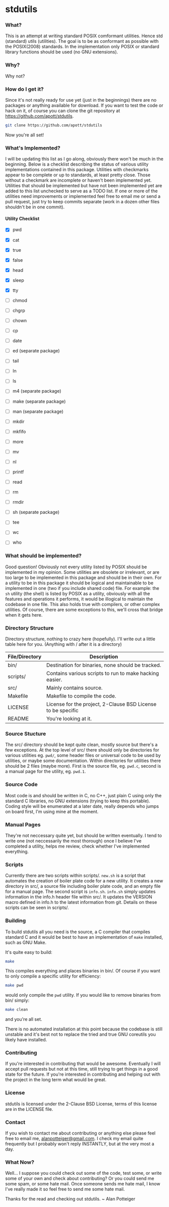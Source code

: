 # stdutils
### What?
This is an attempt at writing standard POSIX comformant utilities. Hence
std (standard) utils (utilities). The goal is to be as conformant as
possible with the POSIX(2008) standards. In the implementation only POSIX
or standard library functions should be used (no GNU extensions).

### Why?
Why not? <insert other reason here I may use down the road>

### How do I get it?
Since it's not really ready for use yet (just in the beginnings) there are
no packages or anything available for download. If you want to test the code
or hack on it, of course you can clone the git repository at
<https://github.com/apott/stdutils>.
```sh
git clone https://github.com/apott/stdutils
```
Now you're all set!

### What's Implemented?
I will be updating this list as I go along, obviously there won't be much in the
beginning. Below is a checklist describing the status of various utility
implementations contained in this package. Utilities with checkmarks appear to
be complete or up to standards, at least pretty close. Those without a checkmark
are incomplete or haven't been implemented yet. Utilities that should be
implemented but have not been implemented yet are added to this list unchecked
to serve as a TODO list. If one or more of the utilities need improvements or
implemented feel free to email me or send a pull request, just try to keep
commits separate (work in a dozen other files shouldn't be in one commit).

#### Utility Checklist

- [x] pwd
- [x] cat
- [x] true
- [x] false
- [x] head
- [x] sleep
- [x] tty
- [ ] chmod
- [ ] chgrp
- [ ] chown
- [ ] cp
- [ ] date
- [ ] ed (separate package)
- [ ] tail
- [ ] ln
- [ ] ls
- [ ] m4 (separate package)
- [ ] make (separate package)
- [ ] man (separate package)
- [ ] mkdir
- [ ] mkfifo
- [ ] more
- [ ] mv
- [ ] nl
- [ ] printf
- [ ] read
- [ ] rm
- [ ] rmdir
- [ ] sh (separate package)
- [ ] tee
- [ ] wc
- [ ] who


### What should be implemented?
Good question! Obviously not every utility listed by POSIX should be
implemented in my opinion. Some utilities are obsolete or irrelevant, or are
too large to be implemented in this package and should be in their own. For a
utility to be in this package it should be logical and maintainable to be
implemented in one (two if you include shared code) file. For example: the 
`sh` utility (the shell) is listed by POSIX as a utility, obviously with all
the features and operations it performs, it would be illogical to maintain the
codebase in one file. This also holds true with compilers, or other complex
utilities. Of course, there are some exceptions to this, we'll cross that 
bridge when it gets here.

### Directory Structure
Directory structure, nothing to crazy here (hopefully). I'll write out a
little table here for you. (Anything with / after it is a directory)
	
| File/Directory | Description
| -------------- | -------------------------------------------------------
| bin/			 |	Destination for binaries, none should be tracked.
| scripts/		 |	Contains various scripts to run to make hacking easier.
| src/			 |	Mainly contains source.
| Makefile		 |	Makefile to compile the code.
| LICENSE		 |	License for the project, 2-Clause BSD License to be specific
| README		 |	You're looking at it.
			
### Source Stucture
The src/ directory should be kept quite clean, mostly source but there's a
few exceptions. At the top level of src/ there should only be directories for
various utilities eg. `pwd/`, some header files or universal code to be used
by utilities, or maybe some documentation. Within directories for utilities
there should be 2 files (maybe more). First is the source file, eg. `pwd.c`,
second is a manual page for the utility, eg. `pwd.1`. 

### Source Code
Most code is and should be written in C, no C++, just plain C using only the
standard C libraries, no GNU extensions (trying to keep this portable). Coding
style will be enumerated at a later date, really depends who jumps on board
first, I'm using mine at the moment.

### Manual Pages
They're not neccessary quite yet, but should be written eventually. I tend
to write one (not neccessarily the most thorough) once I believe I've
completed a utility, helps me review, check whether I've implemented
everything.

### Scripts
Currently there are two scripts within scripts/. `new.sh` is a script that
automates the creation of boiler plate code for a new utility. It creates a
new directory in src/, a source file including boiler plate code, and an empty
file for a manual page. The second script is `info.sh`. `info.sh` simply
updates information in the info.h header file within src/. It updates the
VERSION macro defined in info.h to the latest information from git. Details on
these scripts can be seen in scripts/.

### Building
To build stdutils all you need is the source, a C compiler that compiles
standard C and it would be best to have an implementation of `make` installed,
such as GNU Make.

It's quite easy to build:
```sh
make
```
This compiles everything and places binaries in bin/.
Of course if you want to only compile a specific utility for efficiency:
```sh
make pwd
```
would only compile the `pwd` utility.
If you would like to remove binaries from bin/ simply:
```sh
make clean
```
and you're all set.
	
There is no automated installation at this point because the codebase is still
unstable and it's best not to replace the tried and true GNU coreutils you
likely have installed.

### Contributing
If you're interested in contributing that would be awesome. Eventually I
will accept pull requests but not at this time, still trying to get things
in a good state for the future. If you're interested in contributing and
helping out with the project in the long term what would be great. 

### License
stdutils is licensed under the 2-Clause BSD License, terms of this license
are in the LICENSE file.

### Contact
If you wish to contact me about contributing or anything else please feel
free to email me, <alanpotteiger@gmail.com>. I check my email quite frequently
but I probably won't reply INSTANTLY, but at the very most a day.

### What Now?
Well... I suppose you could check out some of the code, test some, or write
some of your own and check about contributing? Or you could send me some spam,
or some hate mail. Once someone sends me hate mail, I know I've really made it
so feel free to send me some hate mail. 

Thanks for the read and checking out stdutils.
~ Alan Potteiger
